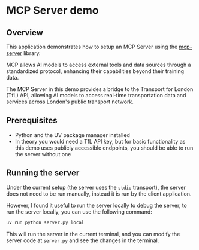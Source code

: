 # MCP Server demo

## Overview

This application demonstrates how to setup an MCP Server using the [mcp-server](https://github.com/modelcontextprotocol/mcp-server) library.

MCP allows AI models to access external tools and data sources through a standardized protocol, enhancing their capabilities beyond their training data.

The MCP Server in this demo provides a bridge to the Transport for London (TfL) API, allowing AI models to access real-time transportation data and services across London's public transport network.

## Prerequisites

- Python and the UV package manager installed
- In theory you would need a TfL API key, but for basic functionality as this demo uses publicly accessible endpoints, you should be able to run the server without one

## Running the server

Under the current setup (the server uses the `stdio` transport), the server does not need to be run manually, instead it is run by the client application.

However, I found it useful to run the server locally to debug the server, to run the server locally, you can use the following command:

```bash
uv run python server.py local
```

This will run the server in the current terminal, and you can modify the server code at `server.py` and see the changes in the terminal.
